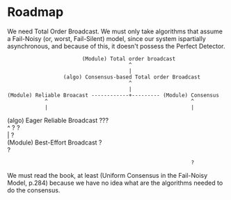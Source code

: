 Roadmap
=======

We need Total Order Broadcast. We must only take algorithms that assume a
Fail-Noisy (or, worst, Fail-Silent) model, since our system ispartially
asynchronous, and because of this, it doesn't possess the
Perfect Detector.

                            (Module) Total order broadcast
                                           ^
                                           |
                      (algo) Consensus-based Total order Broadcast
                                           ^                                  
                                           |                                  
    (Module) Reliable Broacast ------------+--------- (Module) Consensus      
                ^                                              ^              
                |                                              |                     
  (algo) Eager Reliable Broadcast                             ???             
                ^                                            ?   ?            
                |                                               ?             
   (Module) Best-Effort Broadcast                              ?              
                                                               ?              
                                                                              
                                                               ?              
                                                                       
                                                                     
                                                                     
We must read the book, at least (Uniform Consensus in the Fail-Noisy Model,
p.284) because we have no idea what are the algorithms needed to do the
consensus.
